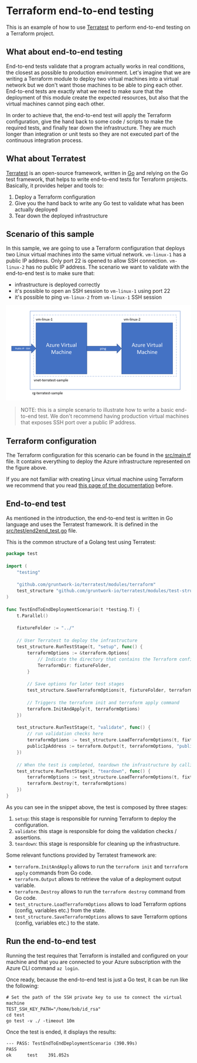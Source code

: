 # Terraform end-to-end testing

This is an example of how to use [Terratest](https://github.com/gruntwork-io/terratest) to perform end-to-end testing on a Terraform project.

## What about end-to-end testing

End-to-end tests validate that a program actually works in real conditions, the closest as possible to production environment. Let's imagine that we are writing a Terraform module to deploy two virtual machines into a virtual network but we don't want those machines to be able to ping each other. End-to-end tests are exactly what we need to make sure that the deployment of this module create the expected resources, but also that the virtual machines cannot ping each other.

In order to achieve that, the end-to-end test will apply the Terraform configuration, give the hand back to some code / scripts to make the required tests, and finally tear down the infrastructure. They are much longer than integration or unit tests so they are not executed part of the continuous integration process.

## What about Terratest

[Terratest](https://github.com/gruntwork-io/terratest) is an open-source framework, written in [Go](http://golang.org/dl) and relying on the Go test framework, that helps to write end-to-end tests for Terraform projects. Basically, it provides helper and tools to:

1. Deploy a Terraform configuration
2. Give you the hand back to write any Go test to validate what has been actually deployed
3. Tear down the deployed infrastructure

## Scenario of this sample

In this sample, we are going to use a Terraform configuration that deploys two Linux virtual machines into the same virtual network. `vm-linux-1` has a public IP address. Only port 22 is opened to allow SSH connection. `vm-linux-2` has no public IP address. The scenario we want to validate with the end-to-end test is to make sure that:

- infrastructure is deployed correctly
- it's possible to open an SSH session to `vm-linux-1` using port 22
- it's possible to ping `vm-linux-2` from `vm-linux-1` SSH session

![End-to-end scenario](assets/scenario.png)

> NOTE: this is a simple scenario to illustrate how to write a basic end-to-end test. We don't recommend having production virtual machines that exposes SSH port over a public IP address.

## Terraform configuration

The Terraform configuration for this scenario can be found in the [src/main.tf](src/main.tf) file. It contains everything to deploy the Azure infrastructure represented on the figure above.

If you are not familiar with creating Linux virtual machine using Terraform we recommend that you read [this page of the documentation](https://docs.microsoft.com/azure/developer/terraform/create-linux-virtual-machine-with-infrastructure) before.

## End-to-end test

As mentioned in the introduction, the end-to-end test is written in Go language and uses the Terratest framework. It is defined in the [src/test/end2end_test.go](src/test/end2end_test.go) file.

This is the common structure of a Golang test using Terratest:

```Go
package test

import (
    "testing"

    "github.com/gruntwork-io/terratest/modules/terraform"
    test_structure "github.com/gruntwork-io/terratest/modules/test-structure"
)

func TestEndToEndDeploymentScenario(t *testing.T) {
    t.Parallel()

    fixtureFolder := "../"

    // User Terratest to deploy the infrastructure
    test_structure.RunTestStage(t, "setup", func() {
        terraformOptions := &terraform.Options{
            // Indicate the directory that contains the Terraform configuration to deploy
            TerraformDir: fixtureFolder,
        }

        // Save options for later test stages
        test_structure.SaveTerraformOptions(t, fixtureFolder, terraformOptions)

        // Triggers the terraform init and terraform apply command
        terraform.InitAndApply(t, terraformOptions)
    })

    test_structure.RunTestStage(t, "validate", func() {
        // run validation checks here
        terraformOptions := test_structure.LoadTerraformOptions(t, fixtureFolder)
		publicIpAddress := terraform.Output(t, terraformOptions, "public_ip_address")
    })

    // When the test is completed, teardown the infrastructure by calling terraform destroy
    test_structure.RunTestStage(t, "teardown", func() {
        terraformOptions := test_structure.LoadTerraformOptions(t, fixtureFolder)
        terraform.Destroy(t, terraformOptions)
    })
}
```

As you can see in the snippet above, the test is composed by three stages:

1. `setup`: this stage is responsible for running Terraform to deploy the configuration.
2. `validate`: this stage is responsible for doing the validation checks / assertions.
3. `teardown`: this stage is responsible for cleaning up the infrastructure.

Some relevant functions provided by Terratest framework are:

- `terraform.InitAndApply` allows to run the `terraform init` and `terraform apply` commands from Go code.
- `terraform.Output` allows to retrieve the value of a deployment output variable.
- `terraform.Destroy` allows to run the `terraform destroy` command from Go code.
- `test_structure.LoadTerraformOptions` allows to load Terraform options (config, variables etc.) from the state.
- `test_structure.SaveTerraformOptions` allows to save Terraform options (config, variables etc.) to the state.

## Run the end-to-end test

Running the test requires that Terraform is installed and configured on your machine and that you are connected to your Azure subscription with the Azure CLI command `az login`.

Once ready, because the end-to-end test is just a Go test, it can be run like the following:

```console
# Set the path of the SSH private key to use to connect the virtual machine
TEST_SSH_KEY_PATH="/home/bob/id_rsa"
cd test
go test -v ./ -timeout 10m
```

Once the test is ended, it displays the results:

```console
--- PASS: TestEndToEndDeploymentScenario (390.99s)
PASS
ok      test    391.052s
```
